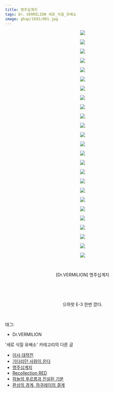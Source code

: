 ```yaml
---
title: 명주십계지
tags: Dr．VERMILION 세로_식질_유배소
image: ghap/1691/001.jpg
---
```

<div class="article">
<p style="text-align: center; clear: none; float: none;"><img src="{{ site.nasurl }}/ghap/1691/001.jpg"/></p>
<p style="text-align: center; clear: none; float: none;"><img src="{{ site.nasurl }}/ghap/1691/002.jpg"/></p>
<p style="text-align: center; clear: none; float: none;"><img src="{{ site.nasurl }}/ghap/1691/003.jpg"/></p>
<p style="text-align: center; clear: none; float: none;"><img src="{{ site.nasurl }}/ghap/1691/004.jpg"/></p>
<p style="text-align: center; clear: none; float: none;"><img src="{{ site.nasurl }}/ghap/1691/005.jpg"/></p>
<p style="text-align: center; clear: none; float: none;"><img src="{{ site.nasurl }}/ghap/1691/006.jpg"/></p>
<p style="text-align: center; clear: none; float: none;"><img src="{{ site.nasurl }}/ghap/1691/007.jpg"/></p>
<p style="text-align: center; clear: none; float: none;"><img src="{{ site.nasurl }}/ghap/1691/008.jpg"/></p>
<p style="text-align: center; clear: none; float: none;"><img src="{{ site.nasurl }}/ghap/1691/009.jpg"/></p>
<p style="text-align: center; clear: none; float: none;"><img src="{{ site.nasurl }}/ghap/1691/010.jpg"/></p>
<p style="text-align: center; clear: none; float: none;"><img src="{{ site.nasurl }}/ghap/1691/011.jpg"/></p>
<p style="text-align: center; clear: none; float: none;"><img src="{{ site.nasurl }}/ghap/1691/012.jpg"/></p>
<p style="text-align: center; clear: none; float: none;"><img src="{{ site.nasurl }}/ghap/1691/013.jpg"/></p>
<p style="text-align: center; clear: none; float: none;"><img src="{{ site.nasurl }}/ghap/1691/014.jpg"/></p>
<p style="text-align: center; clear: none; float: none;"><img src="{{ site.nasurl }}/ghap/1691/015.jpg"/></p>
<p style="text-align: center; clear: none; float: none;"><img src="{{ site.nasurl }}/ghap/1691/016.jpg"/></p>
<p style="text-align: center; clear: none; float: none;"><img src="{{ site.nasurl }}/ghap/1691/017.jpg"/></p>
<p style="text-align: center; clear: none; float: none;"><img src="{{ site.nasurl }}/ghap/1691/018.jpg"/></p>
<p style="text-align: center; clear: none; float: none;"><img src="{{ site.nasurl }}/ghap/1691/019.jpg"/></p>
<p style="text-align: center; clear: none; float: none;"><img src="{{ site.nasurl }}/ghap/1691/020.jpg"/></p>
<p style="text-align: center; clear: none; float: none;"><img src="{{ site.nasurl }}/ghap/1691/021.jpg"/></p>
<p style="text-align: center; clear: none; float: none;"><img src="{{ site.nasurl }}/ghap/1691/022.jpg"/></p>
<p style="text-align: center; clear: none; float: none;"><img src="{{ site.nasurl }}/ghap/1691/023.jpg"/></p>
<p style="text-align: center; clear: none; float: none;"><img src="{{ site.nasurl }}/ghap/1691/024.jpg"/></p>
<p style="text-align: center; clear: none; float: none;"><img src="{{ site.nasurl }}/ghap/1691/025.jpg"/></p>
<p style="text-align: center; clear: none; float: none;"><br/></p>
<p style="text-align: center; clear: none; float: none;">[Dr.VERMILION] 명주십계지</p>
<p style="text-align: center; clear: none; float: none;"><br/></p>
<p style="text-align: center; clear: none; float: none;"><br/></p>
<p style="text-align: center; clear: none; float: none;">으하핫 E-3 한번 깠다.</p>
<p><br/></p>
</div><div class="tagTrail">
<p>태그: </p>
<ul>
<li>Dr.VERMILION</li>
</ul>
</div><div class="another">
<p>'세로 식질 유배소' 카테고리의 다른 글</p>
<ul>
<li><a href="/2016-08-20-ghap_1716">이사 대작전</a></li>
<li><a href="/2016-08-19-ghap_1693">기다리던 사람이 온다</a></li>
<li><a href="/2016-08-19-ghap_1691">명주십계지</a></li>
<li><a href="/2016-08-18-ghap_1668">Recollection RED</a></li>
<li><a href="/2016-08-16-ghap_1619">하늘의 푸르름과 진실된 기분</a></li>
<li><a href="/2016-08-15-ghap_1589">환상의 경계, 하쿠레이의 결계</a></li>
</ul>
</div><div class="cb_module cb_fluid">
<div class="cb_wrt cb_profile">
</div><!-- commentList close -->
</div>